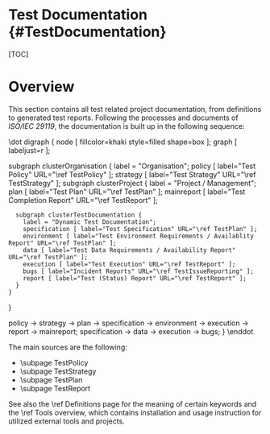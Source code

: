 # Test Documentation {#TestDocumentation}

[TOC]

# Overview

This section contains all test related project documentation, from definitions to
generated test reports. Following the processes and documents of *ISO/IEC 29119*, the
documentation is built up in the following sequence:

\dot
digraph {
  node [ fillcolor=khaki style=filled shape=box ];
  graph [ labeljust=r ];
  
  subgraph clusterOrganisation {
    label = "Organisation";
    policy [ label="Test Policy" URL="\ref TestPolicy" ];
    strategy [ label="Test Strategy" URL="\ref TestStrategy" ];
    subgraph clusterProject {
      label = "Project / Management";
      plan [ label="Test Plan" URL="\ref TestPlan" ];
      mainreport [ label="Test Completion Report" URL="\ref TestReport" ];

      subgraph clusterTestDocumentation {
        label = "Dynamic Test Documentation";
        specification [ label="Test Specification" URL="\ref TestPlan" ];
        environment [ label="Test Environment Requirements / Availablity Report" URL="\ref TestPlan" ];
        data [ label="Test Data Requirements / Availability Report" URL="\ref TestPlan" ];
        execution [ label="Test Execution" URL="\ref TestReport" ];
        bugs [ label="Incident Reports" URL="\ref TestIssueReporting" ];
        report [ label="Test (Status) Report" URL="\ref TestReport" ];
      }
    }
  }

  policy -> strategy -> plan -> specification -> environment -> execution -> report -> mainreport;
  specification -> data -> execution -> bugs;
}
\enddot

The main sources are the following:

* \subpage TestPolicy
* \subpage TestStrategy
* \subpage TestPlan
* \subpage TestReport

See also the \ref Definitions page for the meaning of certain keywords and the \ref Tools
overview, which contains installation and usage instruction for utilized external tools
and projects.
